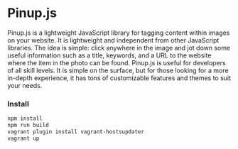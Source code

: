 # Pinup.js

Pinup.js is a lightweight JavaScript library for tagging content within images on your website.
It is lightweight and independent from other JavaScript libraries.
The idea is simple: click anywhere in the image and jot down some useful information such as a title, keywords, and a URL to the website where the item in the photo can be found.
Pinup.js is useful for developers of all skill levels.
It is simple on the surface, but for those looking for a more in-depth experience, it has tons of customizable features and themes to suit your needs.

### Install

```bash
npm install
npm run build
vagrant plugin install vagrant-hostsupdater
vagrant up
```
